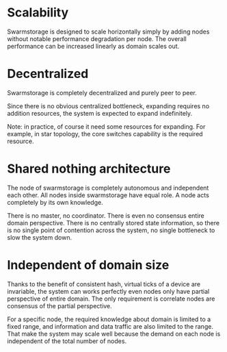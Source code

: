 Scalability
===========

Swarmstorage is designed to scale horizontally simply by adding nodes without notable performance degradation per node. The overall performance can be increased linearly as domain scales out.

Decentralized
=============

Swarmstorage is completely decentralized and purely peer to peer. 

Since there is no obvious centralized bottleneck, expanding requires no addition resources, the system is expected to expand indefinitely.

Note: in practice, of course it need some resources for expanding. For example, in star topology, the core switches capability is the required resource.


Shared nothing architecture
===========================

The node of swarmstorage is completely autonomous and independent each other. All nodes inside swarmstorage have equal role. A node acts completely by its own knowledge.

There is no master, no coordinator. There is even no consensus entire domain perspective. There is no centrally stored state information, so there is no single point of contention across the system, no single bottleneck to slow the system down.


Independent of domain size
==========================

Thanks to the benefit of consistent hash, virtual ticks of a device are invariable, the system can works perfectly even nodes only have partial perspective of entire domain. The only requirement is correlate nodes are consensus of the partial perspective.

For a specific node, the required knowledge about domain is limited to a fixed range, and information and data traffic are also limited to the range. That make the system may scale well because the demand on each node is independent of the total number of nodes.

